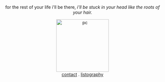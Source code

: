 <div align="center"> 
<p>for the rest of your life i'll be there, <i>i'll be stuck in your head like the roots of your hair.</i></p>
<img src="https://files.catbox.moe/fgwbzq.gif" alt="pc" width="170px"><br>
<a href="https://discordapp.com/users/1149471699683790868">contact</a> . <a href="https://listography.com/hito">listography</a>
</div
